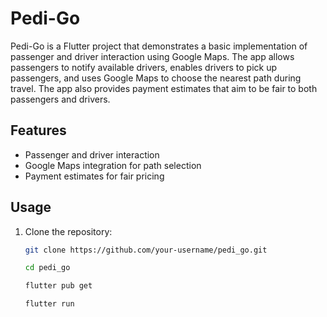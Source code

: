 # Pedi-Go

Pedi-Go is a Flutter project that demonstrates a basic implementation of passenger and driver interaction using Google Maps. The app allows passengers to notify available drivers, enables drivers to pick up passengers, and uses Google Maps to choose the nearest path during travel. The app also provides payment estimates that aim to be fair to both passengers and drivers.

## Features

- Passenger and driver interaction
- Google Maps integration for path selection
- Payment estimates for fair pricing

## Usage

1. Clone the repository:

   ```bash
   git clone https://github.com/your-username/pedi_go.git

   cd pedi_go

   flutter pub get

   flutter run
